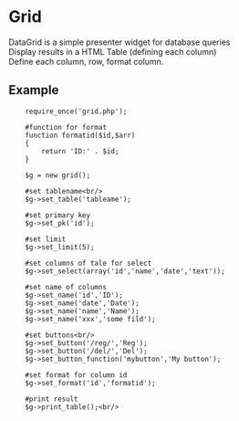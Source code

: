 ﻿<h1>Grid</h1>
DataGrid is a simple presenter widget for database queries
<br/>
Display results in a HTML Table (defining each column)<br/>
Define each column, row, format column.<br/>

<h2>Example</h2>

		
		require_once('grid.php'); 
		
		#function for format
		function formatid($id,$arr)
		{
			return 'ID:' . $id;
		}
	
		$g = new grid();
		
		#set tablename<br/>
		$g->set_table('tableame');
		
		#set primary key
		$g->set_pk('id');
		
		#set limit
		$g->set_limit(5);	
				
		#set columns of tale for select		
		$g->set_select(array('id','name','date','text'));
		
		#set name of columns
		$g->set_name('id','ID');
		$g->set_name('date','Date');
		$g->set_name('name','Name');
		$g->set_name('xxx','some fild');
		
		#set buttons<br/>
		$g->set_button('/reg/','Reg');
		$g->set_button('/del/','Del');
		$g->set_button_function('mybutton','My button');
		
		#set format for column id
		$g->set_format('id','formatid');
		
		#print result
		$g->print_table();<br/>